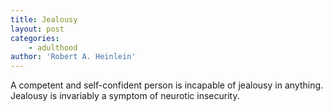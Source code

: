 ```yaml
---
title: Jealousy
layout: post
categories:
    - adulthood
author: 'Robert A. Heinlein'
---
```


A competent and self-confident person is incapable of jealousy in anything. Jealousy is invariably a symptom of neurotic insecurity.
